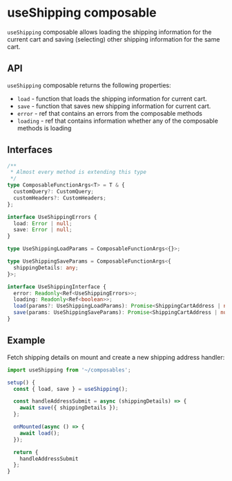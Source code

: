 # useShipping composable

`useShipping` composable allows loading the shipping information for the current cart and saving (selecting) other shipping information for the same cart.

## API
`useShipping` composable returns the following properties:

- `load` - function that loads the shipping information for current cart.
- `save` - function that saves new shipping information for current cart.
- `error` - ref that contains an errors from the composable methods
- `loading` - ref that contains information whether any of the composable methods is loading

## Interfaces

```ts
/**
 * Almost every method is extending this type
 */
type ComposableFunctionArgs<T> = T & {
  customQuery?: CustomQuery;
  customHeaders?: CustomHeaders;
};

interface UseShippingErrors {
  load: Error | null;
  save: Error | null;
}

type UseShippingLoadParams = ComposableFunctionArgs<{}>;

type UseShippingSaveParams = ComposableFunctionArgs<{
  shippingDetails: any;
}>;

interface UseShippingInterface {
  error: Readonly<Ref<UseShippingErrors>>;
  loading: Readonly<Ref<boolean>>;
  load(params?: UseShippingLoadParams): Promise<ShippingCartAddress | null>
  save(params: UseShippingSaveParams): Promise<ShippingCartAddress | null>;
}
```

## Example

Fetch shipping details on mount and create a new shipping address handler:

```ts
import useShipping from '~/composables';

setup() {
  const { load, save } = useShipping();

  const handleAddressSubmit = async (shippingDetails) => {
    await save({ shippingDetails });
  };

  onMounted(async () => {
    await load();
  });

  return {
    handleAddressSubmit
  };
}
```